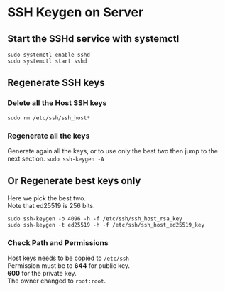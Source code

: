 # SSH Keygen on Server
## Start the SSHd service with systemctl
```
sudo systemctl enable sshd
sudo systemctl start sshd
```

## Regenerate SSH keys
### Delete all the Host SSH keys
`sudo rm /etc/ssh/ssh_host*`

### Regenerate all the keys
Generate again all the keys, or to use only the best two then jump to the next section.
`sudo ssh-keygen -A`

## Or Regenerate best keys only
Here we pick the best two.  
Note that ed25519 is 256 bits.
```
sudo ssh-keygen -b 4096 -h -f /etc/ssh/ssh_host_rsa_key
sudo ssh-keygen -t ed25519 -h -f /etc/ssh/ssh_host_ed25519_key
```

### Check Path and Permissions
Host keys needs to be copied to `/etc/ssh`  
Permission must be to **644** for public key.   
**600** for the private key.  
The owner changed to `root:root`.
